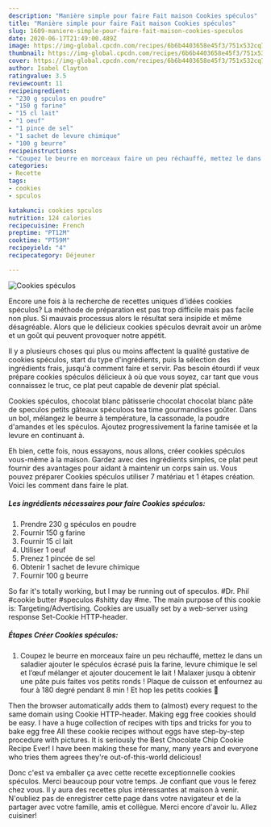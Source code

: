 ```yaml
---
description: "Manière simple pour faire Fait maison Cookies spéculos"
title: "Manière simple pour faire Fait maison Cookies spéculos"
slug: 1609-maniere-simple-pour-faire-fait-maison-cookies-speculos
date: 2020-06-17T21:49:00.489Z
image: https://img-global.cpcdn.com/recipes/6b6b4403658e45f3/751x532cq70/cookies-speculos-photo-principale-de-la-recette.jpg
thumbnail: https://img-global.cpcdn.com/recipes/6b6b4403658e45f3/751x532cq70/cookies-speculos-photo-principale-de-la-recette.jpg
cover: https://img-global.cpcdn.com/recipes/6b6b4403658e45f3/751x532cq70/cookies-speculos-photo-principale-de-la-recette.jpg
author: Isabel Clayton
ratingvalue: 3.5
reviewcount: 11
recipeingredient:
- "230 g spculos en poudre"
- "150 g farine"
- "15 cl lait"
- "1 oeuf"
- "1 pince de sel"
- "1 sachet de levure chimique"
- "100 g beurre"
recipeinstructions:
- "Coupez le beurre en morceaux faire un peu réchauffé, mettez le dans un saladier ajouter le spéculos écrasé puis la farine, levure chimique le sel et l’œuf mélanger et ajouter doucement le lait ! Malaxer jusqu à obtenir une pâte puis faites vos petits ronds ! Plaque de cuisson et enfournez au four à 180 degré pendant 8 min ! Et hop les petits cookies 🍪"
categories:
- Recette
tags:
- cookies
- spculos

katakunci: cookies spculos 
nutrition: 124 calories
recipecuisine: French
preptime: "PT12M"
cooktime: "PT59M"
recipeyield: "4"
recipecategory: Déjeuner

---
```



![Cookies spéculos](https://img-global.cpcdn.com/recipes/6b6b4403658e45f3/751x532cq70/cookies-speculos-photo-principale-de-la-recette.jpg)

Encore une fois à la recherche de recettes uniques d'idées cookies spéculos? La méthode de préparation est pas trop difficile mais pas facile non plus. Si mauvais processus alors le résultat sera insipide et même désagréable. Alors que le délicieux cookies spéculos devrait avoir un arôme et un goût qui peuvent provoquer notre appétit.

Il y a plusieurs choses qui plus ou moins affectent la qualité gustative de cookies spéculos, start du type d'ingrédients, puis la sélection des ingrédients frais, jusqu'à comment faire et servir. Pas besoin étourdi if veux prépare cookies spéculos délicieux à où que vous soyez, car tant que vous connaissez le truc, ce plat peut capable de devenir plat spécial.

Cookies spéculos, chocolat blanc pâtisserie chocolat chocolat blanc pâte de speculos petits gâteaux spéculoos tea time gourmandises goûter. Dans un bol, mélangez le beurre à température, la cassonade, la poudre d&#39;amandes et les spéculos. Ajoutez progressivement la farine tamisée et la levure en continuant à.


Eh bien, cette fois, nous essayons, nous allons, créer cookies spéculos vous-même à la maison. Gardez avec des ingrédients simples, ce plat peut fournir des avantages pour aidant à maintenir un corps sain us. Vous pouvez préparer Cookies spéculos utiliser 7 matériau et 1 étapes création. Voici les comment dans faire le plat.

<!--inarticleads1-->

##### Les ingrédients nécessaires pour faire Cookies spéculos:

1. Prendre 230 g spéculos en poudre
1. Fournir 150 g farine
1. Fournir 15 cl lait
1. Utiliser 1 oeuf
1. Prenez 1 pincée de sel
1. Obtenir 1 sachet de levure chimique
1. Fournir 100 g beurre


So far it&#39;s totally working, but I may be running out of speculos. #Dr. Phil #cookie butter #speculos #shitty day #me. The main purpose of this cookie is: Targeting/Advertising. Cookies are usually set by a web-server using response Set-Cookie HTTP-header. 

<!--inarticleads2-->

##### Étapes Créer Cookies spéculos:

1. Coupez le beurre en morceaux faire un peu réchauffé, mettez le dans un saladier ajouter le spéculos écrasé puis la farine, levure chimique le sel et l’œuf mélanger et ajouter doucement le lait ! Malaxer jusqu à obtenir une pâte puis faites vos petits ronds ! Plaque de cuisson et enfournez au four à 180 degré pendant 8 min ! Et hop les petits cookies 🍪


Then the browser automatically adds them to (almost) every request to the same domain using Cookie HTTP-header. Making egg free cookies should be easy. I have a huge collection of recipes with tips and tricks for you to bake egg free All these cookie recipes without eggs have step-by-step procedure with pictures. It is seriously the Best Chocolate Chip Cookie Recipe Ever! I have been making these for many, many years and everyone who tries them agrees they&#39;re out-of-this-world delicious! 


Donc c'est va emballer ça avec cette recette exceptionnelle cookies spéculos. Merci beaucoup pour votre temps. Je confiant que vous le ferez chez vous. Il y aura des recettes plus  intéressantes at maison à venir. N'oubliez pas de enregistrer cette page dans votre navigateur et de la partager avec votre famille, amis et collègue. Merci encore d'avoir lu. Allez cuisiner!
